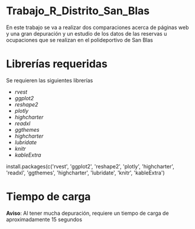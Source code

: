 # Trabajo_R_Distrito_San_Blas
En este trabajo se va a realizar dos comparaciones acerca de páginas web y una gran depuración y un estudio de los datos de las reservas u ocupaciones que se realizan en el polideportivo de San Blas

# Librerías requeridas

Se requieren las siguientes librerías
- _rvest_
- _ggplot2_
- _reshape2_
- _plotly_
- _highcharter_
- _readxl_
- _ggthemes_
- _highcharter_
- _lubridate_
- _knitr_
- _kableExtra_

install.packages(c('rvest', 'ggplot2', 'reshape2', 'plotly', 'highcharter', 'readxl', 'ggthemes', 'highcharter', 'lubridate', 'knitr', 'kableExtra')

# Tiempo de carga
**Aviso**: Al tener mucha depuración, requiere un tiempo de carga de aproximadamente 15 segundos
